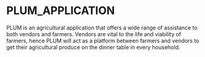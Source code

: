 # PLUM_APPLICATION
PLUM is an agricultural application that offers a wide range of assistance to both vendors and farmers. Vendors are vital to the life and viability of farmers, hence PLUM will act as a platform between farmers and vendors to get their agricultural produce on the dinner table in every household.
